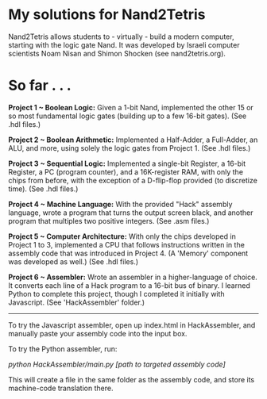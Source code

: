 # My solutions for Nand2Tetris

Nand2Tetris allows students to - virtually - build a modern computer, starting with the logic gate Nand. It was developed by Israeli computer scientists Noam Nisan and Shimon Shocken (see nand2tetris.org).

# So far . . .

**Project 1 ~ Boolean Logic:** Given a 1-bit Nand, implemented the other 15 or so most fundamental logic gates (building up to a few 16-bit gates). (See .hdl files.)

**Project 2 ~ Boolean Arithmetic:** Implemented a Half-Adder, a Full-Adder, an ALU, and more, using solely the logic gates from Project 1. (See .hdl files.)

**Project 3 ~ Sequential Logic:** Implemented a single-bit Register, a 16-bit Register, a PC (program counter), and a 16K-register RAM, with only the chips from before, with the exception of a D-flip-flop provided (to discretize time). (See .hdl files.)

**Project 4 ~ Machine Language:** With the provided "Hack" assembly language, wrote a program that turns the output screen black, and another program that multiples two positive integers. (See .asm files.)

**Project 5 ~ Computer Architecture:** With only the chips developed in Project 1 to 3, implemented a CPU that follows instructions written in the assembly code that was introduced in Project 4. (A 'Memory' component was developed as well.) (See .hdl files.)

**Project 6 ~ Assembler:** Wrote an assembler in a higher-language of choice. It converts each line of a Hack program to a 16-bit bus of binary. I learned Python to complete this project, though I completed it initially with Javascript. (See 'HackAssembler' folder.)

* * *

To try the Javascript assembler, open up index.html in HackAssembler, and manually paste your assembly code into the input box.

To try the Python assembler, run:

*python HackAssembler/main.py [path to targeted assembly code]*

This will create a file in the same folder as the assembly code, and store its machine-code translation there.


